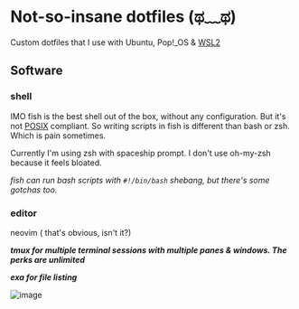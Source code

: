 # Not-so-insane dotfiles (ಥ﹏ಥ)

Custom dotfiles that I use with Ubuntu, Pop!_OS & [WSL2](https://docs.microsoft.com/en-us/windows/wsl/install-win10 "Windows Subsystem for Linux")
## Software
### shell
IMO fish is the best shell out of the box, without any configuration. But it's not [POSIX](https://en.wikipedia.org/wiki/POSIX) compliant. So writing scripts in fish is different than bash or zsh. Which is pain sometimes. 

Currently I'm using zsh with spaceship prompt. I don't use oh-my-zsh because it feels bloated.

*fish can run bash scripts with `#!/bin/bash` shebang, but there's some
gotchas too.*

### editor
neovim ( that's obvious, isn't it?)

***tmux for multiple terminal sessions with multiple panes & windows. The perks
are unlimited***

***exa for file listing***
 

![image](https://user-images.githubusercontent.com/38901581/127496564-7360f7cb-5130-427f-96e0-d58602ea2e98.png)
